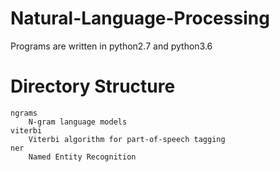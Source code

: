 # Natural-Language-Processing
Programs are written in python2.7 and python3.6

Directory Structure
===============
```
ngrams
    N-gram language models
viterbi
    Viterbi algorithm for part-of-speech tagging
ner
    Named Entity Recognition
```
